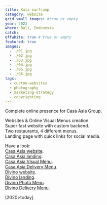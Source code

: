 ```yaml
---
title: Kala surfcamp
category: website
grid_small_images: #true or empty
year: 2023
where: Bali, Indonesia
catch:
offwhite: true # true or empty
featured: true
images:
  - ./01.jpg
  - ./02.jpg
  - ./03.jpg
  - ./04.jpg
  - ./05.jpg
  - ./06.jpg
tags:
  - custom-websites
  - photography
  - marketing-strategy
  - copyrighting
---
```


Complete online presence for Casa Asia Group.

Websites & Online Visual Menus creation.<br>
Super fast website with custom backend.<br>
Two restaurants, 4 different menus.<br>
Landing page with quick links for social media.

Have a look:<br>
[Casa Asia website](https://casaasiabali.com/?source=rokma.com).<br>
[Casa Asia landing](https://in.casaasiabali.com/?source=rokma.com).<br>
[Casa Asia Visual Menu](https://casaasiabali.com/menu?source=rokma.com).<br>
[Casa Asia Delivery Menu](https://casaasiabali.com/delivery?source=rokma.com).<br>
[Divino website](https://divinobali.com/?source=rokma.com).<br>
[Divino landing](https://in.divinobali.com/?source=rokma.com).<br>
[Divino Photo Menu](https://divinobali.com/menu?source=rokma.com).<br>
[Divino Delivery Menu](https://divinobali.com/delivery?source=rokma.com).<br>

[2020>today].
